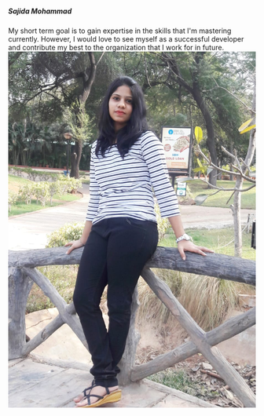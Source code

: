 ##### Sajida Mohammad #####
My short term goal is to gain expertise in the skills that I'm mastering currently. However, I would love to see myself as a successful developer and contribute my best to the organization that I work for in future. 
![My image](image_1.jpg)